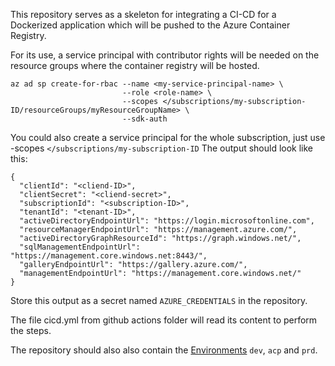 This repository serves as a skeleton for integrating a CI-CD for a Dockerized application which will be pushed to the Azure Container Registry.

For its use, a service principal with contributor rights will be needed on the resource groups where the container registry will be hosted.



```console
az ad sp create-for-rbac --name <my-service-principal-name> \
                         --role <role-name> \
                         --scopes </subscriptions/my-subscription-ID/resourceGroups/myResourceGroupName> \
                         --sdk-auth
```

You could also create a service principal for the whole subscription, just use -scopes ```</subscriptions/my-subscription-ID```
The output should look like this:
```console
{
  "clientId": "<cliend-ID>",
  "clientSecret": "<cliend-secret>",
  "subscriptionId": "<subscription-ID>",
  "tenantId": "<tenant-ID>",
  "activeDirectoryEndpointUrl": "https://login.microsoftonline.com",
  "resourceManagerEndpointUrl": "https://management.azure.com/",
  "activeDirectoryGraphResourceId": "https://graph.windows.net/",
  "sqlManagementEndpointUrl": "https://management.core.windows.net:8443/",
  "galleryEndpointUrl": "https://gallery.azure.com/",
  "managementEndpointUrl": "https://management.core.windows.net/"
}
```

Store this output as a secret named ```AZURE_CREDENTIALS``` in the repository.

The file cicd.yml from github actions folder will read its content to perform the steps.

The repository should also also contain the [Environments](https://docs.github.com/en/actions/deployment/targeting-different-environments/using-environments-for-deployment) ```dev```, ```acp``` and ```prd```.
